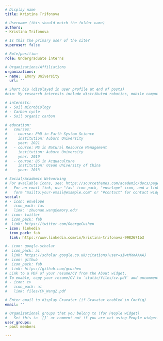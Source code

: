 ```yaml
---
# Display name
title: Kristina Trifonova

# Username (this should match the folder name)
authors:
- Kristina Trifonova

# Is this the primary user of the site?
superuser: false

# Role/position
role: Undergraduate interns

# Organizations/Affiliations
organizations:
- name:  Emory University
  url: ""

# Short bio (displayed in user profile at end of posts)
#bio: My research interests include distributed robotics, mobile computing and programmable matter.

# interests:
# - Soil microbiology
# - Carbon cycle
# - Soil organic carbon

# education:
#   courses:
#   - course: PhD in Earth System Science
#     institution: Auburn University
#     year: 2021
#   - course: MS in Natural Resource Management
#     institution: Auburn University
#     year: 2019
#   - course: BS in Acquaculture
#     institution: Ocean University of China
#     year: 2013

# Social/Academic Networking
# For available icons, see: https://sourcethemes.com/academic/docs/page-builder/#icons
#   For an email link, use "fas" icon pack, "envelope" icon, and a link in the
#   form "mailto:your-email@example.com" or "#contact" for contact widget.
social:
# - icon: envelope
#   icon_pack: fas
#   link: 'zhuonan.wang@emory.edu'
#- icon: twitter
#  icon_pack: fab
#  link: https://twitter.com/GeorgeCushen
- icon: linkedin
  icon_pack: fab
  link: https://www.linkedin.com/in/kristina-trifonova-9982671b3

#- icon: google-scholar
#  icon_pack: ai
#  link: https://scholar.google.co.uk/citations?user=sIwtMXoAAAAJ
#- icon: github
#  icon_pack: fab
#  link: https://github.com/gcushen
# Link to a PDF of your resume/CV from the About widget.
# To enable, copy your resume/CV to `static/files/cv.pdf` and uncomment the lines below.
# - icon: cv
#   icon_pack: ai
#   link: files/CV_WangZ.pdf

# Enter email to display Gravatar (if Gravatar enabled in Config)
email: ""

# Organizational groups that you belong to (for People widget)
#   Set this to `[]` or comment out if you are not using People widget.
user_groups:
- past members

---
```




